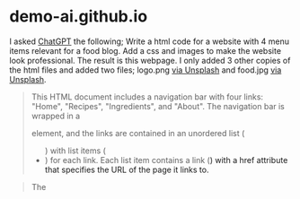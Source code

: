 # demo-ai.github.io

I asked [ChatGPT](https://chat.openai.com/chat) the following;
Write a html code for a website with 4 menu items relevant for a food blog. Add a css and images to make the website look professional. 
The result is this webpage. I only added 3 other copies of the html files and added two files; logo.png [via Unsplash](https://unsplash.com/photos/9aOswReDKPo) and food.jpg [via Unsplash](https://unsplash.com/photos/Yn0l7uwBrpw). 


> This HTML document includes a navigation bar with four links: "Home", "Recipes", "Ingredients", and "About". The navigation bar is wrapped in a <nav> element, and the links are contained in an unordered list (<ul>) with list items (<li>) for each link. Each list item contains a link (<a>) with a href attribute that specifies the URL of the page it links to.

> The <title> element in the <head> section of the document specifies the title of the website, which will be displayed in the browser's title bar or tab. The <style> element in the <head> section contains CSS rules that specify the colors, fonts, and other styles for various elements on the page. In this case, the styles include a
